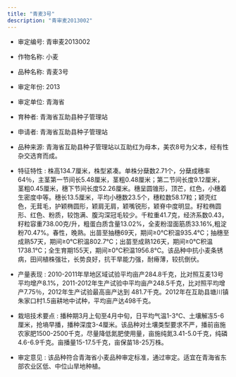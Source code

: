 ```yaml
---
title: "青麦3号"
description: "青审麦2013002"
---
```

* 审定编号:  青审麦2013002

*  作物名称:  小麦

*  品种名称:  青麦3号

*  审定年份:  2013

*  审定单位:  青海省

* 育种者:  青海省互助县种子管理站

*  申请者:  青海省互助县种子管理站

*  品种来源:  青海省互助县种子管理站以互助红为母本，美农8号为父本，经有性杂交选育而成。

*  特征特性 : 
株高134.7厘米，株型紧凑。单株分蘖数2.71个，分蘖成穗率64％，主茎第一节间长5.48厘米，茎粗0.48厘米；第二节间长度9.12厘米，茎粗0.45厘米，穗下节间长度52.26厘米。穗呈圆锥形，顶芒，红色，小穗着生密度中等。穗长13.5厘米，平均小穗数23.5个，穗粒数58.17粒；颖壳红色，无茸毛，护颖椭圆形，颖肩无肩，颖嘴锐形，颖脊中度明显。籽粒椭圆形、红色、粉质，较饱满、腹沟深冠毛较少。千粒重41.7克，经济系数0.43，籽粒容重738.00克/升，粗蛋白质含量13.02%，全麦粉湿面筋质33.16%,粗淀粉70.47%。春性，晚熟。出苗至抽穗69天，期间≥0℃积温935.4℃；抽穗至成熟57天，期间≥0℃积温802.7℃；出苗至成熟126天，期间≥0℃积温1738.1℃；全生育期155天，期间≥0℃积温1956.8℃。该品种中抗小麦条锈病，田间植株强壮，长势良好，抗干旱能力强，耐瘠薄，较抗倒伏。
 
*  产量表现 : 
2010-2011年旱地区域试验平均亩产284.8千克，比对照互麦13号平均增产8.1%，2011-2012年生产试验中平均亩产248.5千克，比对照平均增产7.75％，2012年生产试验最高亩产达到 481.7千克。2012年在互助县塘川镇朱家口村1.5亩耕地中试种，平均亩产达498千克。

*  栽培技术要点 : 
播种期3月上旬至4月中旬，日平均气温1-3℃、土壤解冻5-6厘米，抢墒早播，播种深度3-4厘米。该品种对土壤类型要求不严，播前亩施农家肥1500-2500千克，尽量降低氮肥使用量，亩施纯氮3.41-5.0千克，纯磷4.6-6.9千克。亩播量15-17.5千克，亩保苗18-25万株。

*  审定意见 : 
该品种符合青海省小麦品种审定标准，通过审定。适宜在青海省东部农业区低、中位山旱地种植。
